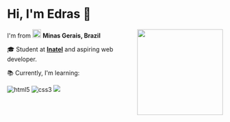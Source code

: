 <body>
  <h1>Hi, I'm Edras 👋</h1>
  <img align="right" src="https://static.vecteezy.com/system/resources/previews/011/153/359/original/3d-website-developer-working-on-laptop-illustration-png.png" width="200" height="200">
 
  <p>I'm from <img align="bottom" src="https://creazilla-store.fra1.digitaloceanspaces.com/emojis/61994/brazil-flag-emoji-clipart-xl.png" width="20" height="20">       <b>Minas Gerais, Brazil</b></p>
  <p>🎓 Student at <a href=" https://inatel.br/"> <strong>Inatel</strong></a> and aspiring web developer.</p>
  <p>📚 Currently, I'm learning:</p>
  <p> 
    <img alt="html5" src="https://img.shields.io/badge/HTML5-E34F26?style=for-the-badge&logo=html5&logoColor=white"/>
    <img alt="css3" src="https://img.shields.io/badge/CSS3-1572B6?style=for-the-badge&logo=css3&logoColor=white"/>
    <img src="https://img.shields.io/badge/javascript-F7DF1E?style=for-the-badge&logo=javascript&logoColor=black">
  </p>
</body> 
